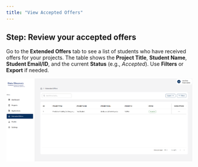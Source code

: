 ```yaml
---
title: "View Accepted Offers"
---
```


## Step: Review your accepted offers

Go to the **Extended Offers** tab to see a list of students who have received offers for your projects. The table shows the **Project Title**, **Student Name**, **Student Email/ID**, and the current **Status** (e.g., *Accepted*). Use **Filters** or **Export** if needed.

![Accepted offers list](../assets/listoffers.png)
